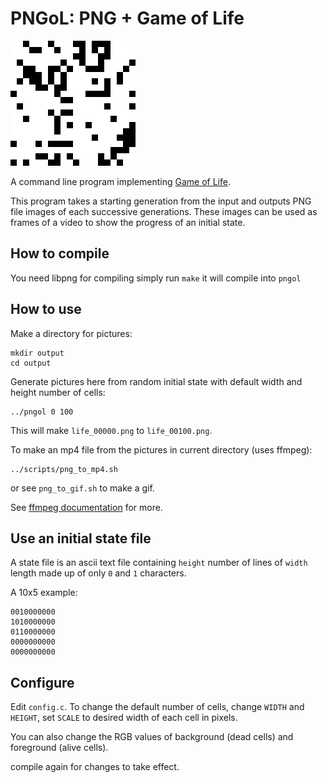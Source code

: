 PNGoL: PNG + Game of Life
============
![Example](https://github.com/masoudd/pngol/blob/master/example.gif)

A command line program implementing [Game of Life][1].

This program takes a starting generation from the input and
outputs PNG file images of each successive generations.
These images can be used as frames of a video to show the progress
of an initial state.


How to compile
--------------
You need libpng for compiling
simply run `make`
it will compile into `pngol`


How to use
-----------
Make a directory for pictures:

    mkdir output
    cd output

Generate pictures here from random initial state with default width and height number of cells:

    ../pngol 0 100

This will make `life_00000.png` to `life_00100.png`.

To make an mp4 file from the pictures in current directory (uses ffmpeg):

    ../scripts/png_to_mp4.sh

or see `png_to_gif.sh` to make a gif.

See [ffmpeg documentation][2] for more.


Use an initial state file
-------------------------
A state file is an ascii text file containing `height` number of lines of `width` length made up of only `0` and `1` characters.

A 10x5 example:

    0010000000
    1010000000
    0110000000
    0000000000
    0000000000


Configure
---------
Edit `config.c`. To change the default number of cells, change `WIDTH` and `HEIGHT`, set `SCALE` to desired width of each cell in pixels.

You can also change the RGB values of background (dead cells) and foreground (alive cells).

compile again for changes to take effect.


[1]: https://en.wikipedia.org/wiki/Conway%27s_Game_of_Life
[2]: https://trac.ffmpeg.org/wiki/Slideshow
